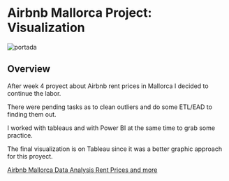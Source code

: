 
# Airbnb Mallorca Project: Visualization

![portada](../w5-Visualization-project/Captura%20de%20Pantalla%202022-09-11%20a%20las%2018.02.14.png)


## Overview

After week 4 proyect about Airbnb rent prices in Mallorca I decided to continue the labor.

There were pending tasks as to clean outliers and do some ETL/EAD to finding them out.

I worked with tableaus and with Power BI at the same time to grab some practice.

The final visualization is on Tableau since it was a better graphic approach for this proyect.

[Airbnb Mallorca Data Analysis Rent Prices and more](https://public.tableau.com/views/AirbnbMallorcaDashboard/Historia1?:language=es-ES&:display_count=n&:origin=viz_share_link
"Link to Tableau Dashboard")





